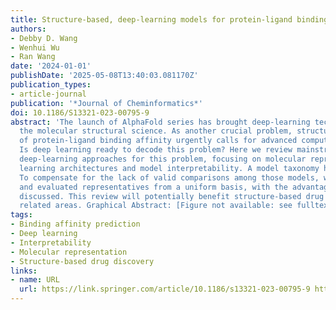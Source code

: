 ```yaml
---
title: Structure-based, deep-learning models for protein-ligand binding affinity prediction
authors:
- Debby D. Wang
- Wenhui Wu
- Ran Wang
date: '2024-01-01'
publishDate: '2025-05-08T13:40:03.081170Z'
publication_types:
- article-journal
publication: '*Journal of Cheminformatics*'
doi: 10.1186/S13321-023-00795-9
abstract: 'The launch of AlphaFold series has brought deep-learning techniques into
  the molecular structural science. As another crucial problem, structure-based prediction
  of protein-ligand binding affinity urgently calls for advanced computational techniques.
  Is deep learning ready to decode this problem? Here we review mainstream structure-based,
  deep-learning approaches for this problem, focusing on molecular representations,
  learning architectures and model interpretability. A model taxonomy has been generated.
  To compensate for the lack of valid comparisons among those models, we realized
  and evaluated representatives from a uniform basis, with the advantages and shortcomings
  discussed. This review will potentially benefit structure-based drug discovery and
  related areas. Graphical Abstract: [Figure not available: see fulltext.]'
tags:
- Binding affinity prediction
- Deep learning
- Interpretability
- Molecular representation
- Structure-based drug discovery
links:
- name: URL
  url: https://link.springer.com/article/10.1186/s13321-023-00795-9 http://creativecommons.org/publicdomain/zero/1.0/
---
```

